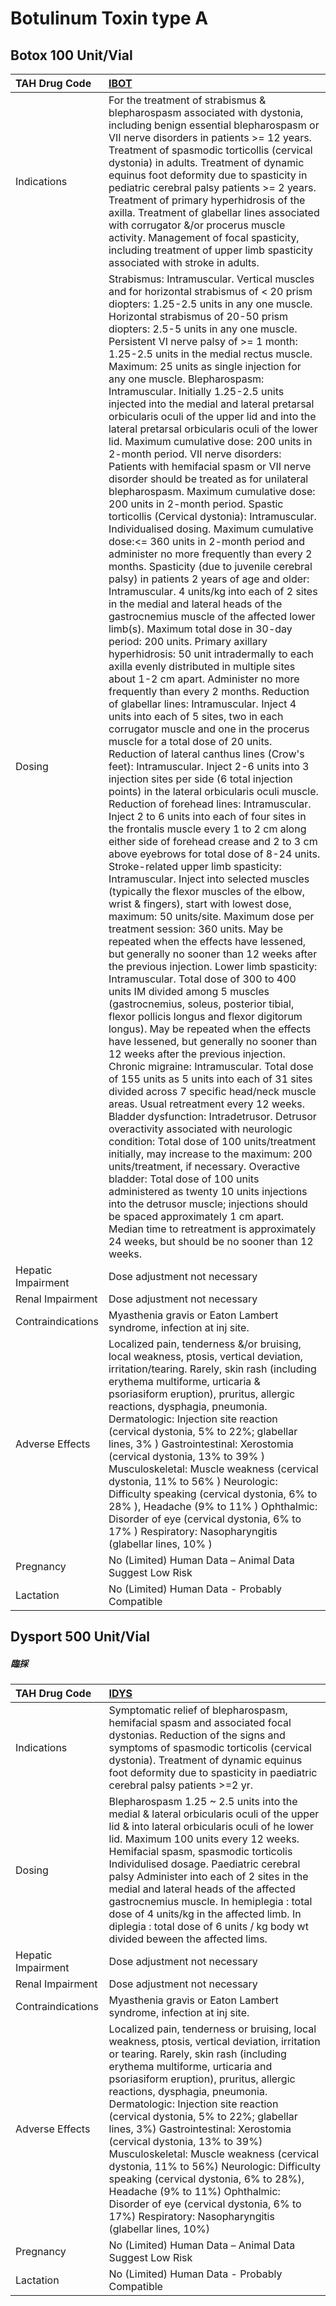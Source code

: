 # Botulinum Toxin type A

## Botox 100 Unit/Vial

| TAH Drug Code      | [IBOT](https://www.tahsda.org.tw/drugs/hissearch.php?drug_code=IBOT)                                                                                                                                                                                                                                                                                                                                                                                                                                                                                                                                                                                                                                                                                                                                                                                                                                                                                                                                                                                                                                                                                                                                                                                                                                                                                                                                                                                                                                                                                                                                                                                                                                                                                                                                                                                                                                                                                                                                                                                                                                                                                                                                                                                                                                                                                                                                                                                                                                                                                                                                                                                                                                                                                                                                                                                                                                                                                                                                                                                                                                                                                                                                                                                                                                                                                                                                                                    |
|:-------------------|:----------------------------------------------------------------------------------------------------------------------------------------------------------------------------------------------------------------------------------------------------------------------------------------------------------------------------------------------------------------------------------------------------------------------------------------------------------------------------------------------------------------------------------------------------------------------------------------------------------------------------------------------------------------------------------------------------------------------------------------------------------------------------------------------------------------------------------------------------------------------------------------------------------------------------------------------------------------------------------------------------------------------------------------------------------------------------------------------------------------------------------------------------------------------------------------------------------------------------------------------------------------------------------------------------------------------------------------------------------------------------------------------------------------------------------------------------------------------------------------------------------------------------------------------------------------------------------------------------------------------------------------------------------------------------------------------------------------------------------------------------------------------------------------------------------------------------------------------------------------------------------------------------------------------------------------------------------------------------------------------------------------------------------------------------------------------------------------------------------------------------------------------------------------------------------------------------------------------------------------------------------------------------------------------------------------------------------------------------------------------------------------------------------------------------------------------------------------------------------------------------------------------------------------------------------------------------------------------------------------------------------------------------------------------------------------------------------------------------------------------------------------------------------------------------------------------------------------------------------------------------------------------------------------------------------------------------------------------------------------------------------------------------------------------------------------------------------------------------------------------------------------------------------------------------------------------------------------------------------------------------------------------------------------------------------------------------------------------------------------------------------------------------------------------------------------|
| Indications        | For the treatment of strabismus & blepharospasm associated with dystonia, including benign essential blepharospasm or VII nerve disorders in patients >= 12 years. Treatment of spasmodic torticollis (cervical dystonia) in adults. Treatment of dynamic equinus foot deformity due to spasticity in pediatric cerebral palsy patients >= 2 years. Treatment of primary hyperhidrosis of the axilla. Treatment of glabellar lines associated with corrugator &/or procerus muscle activity. Management of focal spasticity, including treatment of upper limb spasticity associated with stroke in adults.                                                                                                                                                                                                                                                                                                                                                                                                                                                                                                                                                                                                                                                                                                                                                                                                                                                                                                                                                                                                                                                                                                                                                                                                                                                                                                                                                                                                                                                                                                                                                                                                                                                                                                                                                                                                                                                                                                                                                                                                                                                                                                                                                                                                                                                                                                                                                                                                                                                                                                                                                                                                                                                                                                                                                                                                                             |
| Dosing             | Strabismus: Intramuscular. Vertical muscles and for horizontal strabismus of < 20 prism diopters: 1.25-2.5 units in any one muscle. Horizontal strabismus of 20-50 prism diopters: 2.5-5 units in any one muscle. Persistent VI nerve palsy of >= 1 month: 1.25-2.5 units in the medial rectus muscle. Maximum: 25 units as single injection for any one muscle. Blepharospasm: Intramuscular. Initially 1.25-2.5 units injected into the medial and lateral pretarsal orbicularis oculi of the upper lid and into the lateral pretarsal orbicularis oculi of the lower lid. Maximum cumulative dose: 200 units in 2-month period. VII nerve disorders: Patients with hemifacial spasm or VII nerve disorder should be treated as for unilateral blepharospasm. Maximum cumulative dose: 200 units in 2-month period. Spastic torticollis (Cervical dystonia): Intramuscular. Individualised dosing. Maximum cumulative dose:<= 360 units in 2-month period and administer no more frequently than every 2 months. Spasticity (due to juvenile cerebral palsy) in patients 2 years of age and older: Intramuscular. 4 units/kg into each of 2 sites in the medial and lateral heads of the gastrocnemius muscle of the affected lower limb(s). Maximum total dose in 30-day period: 200 units. Primary axillary hyperhidrosis: 50 unit intradermally to each axilla evenly distributed in multiple sites about 1-2 cm apart. Administer no more frequently than every 2 months. Reduction of glabellar lines: Intramuscular. Inject 4 units into each of 5 sites, two in each corrugator muscle and one in the procerus muscle for a total dose of 20 units. Reduction of lateral canthus lines (Crow's feet): Intramuscular. Inject 2-6 units into 3 injection sites per side (6 total injection points) in the lateral orbicularis oculi muscle. Reduction of forehead lines: Intramuscular. Inject 2 to 6 units into each of four sites in the frontalis muscle every 1 to 2 cm along either side of forehead crease and 2 to 3 cm above eyebrows for total dose of 8-24 units. Stroke-related upper limb spasticity: Intramuscular. Inject into selected muscles (typically the flexor muscles of the elbow, wrist & fingers), start with lowest dose, maximum: 50 units/site. Maximum dose per treatment session: 360 units. May be repeated when the effects have lessened, but generally no sooner than 12 weeks after the previous injection. Lower limb spasticity: Intramuscular. Total dose of 300 to 400 units IM divided among 5 muscles (gastrocnemius, soleus, posterior tibial, flexor pollicis longus and flexor digitorum longus). May be repeated when the effects have lessened, but generally no sooner than 12 weeks after the previous injection. Chronic migraine: Intramuscular. Total dose of 155 units as 5 units into each of 31 sites divided across 7 specific head/neck muscle areas. Usual retreatment every 12 weeks. Bladder dysfunction: Intradetrusor. Detrusor overactivity associated with neurologic condition: Total dose of 100 units/treatment initially, may increase to the maximum: 200 units/treatment, if necessary. Overactive bladder: Total dose of 100 units administered as twenty 10 units injections into the detrusor muscle; injections should be spaced approximately 1 cm apart. Median time to retreatment is approximately 24 weeks, but should be no sooner than 12 weeks. |
| Hepatic Impairment | Dose adjustment not necessary                                                                                                                                                                                                                                                                                                                                                                                                                                                                                                                                                                                                                                                                                                                                                                                                                                                                                                                                                                                                                                                                                                                                                                                                                                                                                                                                                                                                                                                                                                                                                                                                                                                                                                                                                                                                                                                                                                                                                                                                                                                                                                                                                                                                                                                                                                                                                                                                                                                                                                                                                                                                                                                                                                                                                                                                                                                                                                                                                                                                                                                                                                                                                                                                                                                                                                                                                                                                           |
| Renal Impairment   | Dose adjustment not necessary                                                                                                                                                                                                                                                                                                                                                                                                                                                                                                                                                                                                                                                                                                                                                                                                                                                                                                                                                                                                                                                                                                                                                                                                                                                                                                                                                                                                                                                                                                                                                                                                                                                                                                                                                                                                                                                                                                                                                                                                                                                                                                                                                                                                                                                                                                                                                                                                                                                                                                                                                                                                                                                                                                                                                                                                                                                                                                                                                                                                                                                                                                                                                                                                                                                                                                                                                                                                           |
| Contraindications  | Myasthenia gravis or Eaton Lambert syndrome, infection at inj site.                                                                                                                                                                                                                                                                                                                                                                                                                                                                                                                                                                                                                                                                                                                                                                                                                                                                                                                                                                                                                                                                                                                                                                                                                                                                                                                                                                                                                                                                                                                                                                                                                                                                                                                                                                                                                                                                                                                                                                                                                                                                                                                                                                                                                                                                                                                                                                                                                                                                                                                                                                                                                                                                                                                                                                                                                                                                                                                                                                                                                                                                                                                                                                                                                                                                                                                                                                     |
| Adverse Effects    | Localized pain, tenderness &/or bruising, local weakness, ptosis, vertical deviation, irritation/tearing. Rarely, skin rash (including erythema multiforme, urticaria & psoriasiform eruption), pruritus, allergic reactions, dysphagia, pneumonia. Dermatologic: Injection site reaction (cervical dystonia, 5% to 22%; glabellar lines, 3% ) Gastrointestinal: Xerostomia (cervical dystonia, 13% to 39% ) Musculoskeletal: Muscle weakness (cervical dystonia, 11% to 56% ) Neurologic: Difficulty speaking (cervical dystonia, 6% to 28% ), Headache (9% to 11% ) Ophthalmic: Disorder of eye (cervical dystonia, 6% to 17% ) Respiratory: Nasopharyngitis (glabellar lines, 10% )                                                                                                                                                                                                                                                                                                                                                                                                                                                                                                                                                                                                                                                                                                                                                                                                                                                                                                                                                                                                                                                                                                                                                                                                                                                                                                                                                                                                                                                                                                                                                                                                                                                                                                                                                                                                                                                                                                                                                                                                                                                                                                                                                                                                                                                                                                                                                                                                                                                                                                                                                                                                                                                                                                                                                  |
| Pregnancy          | No (Limited) Human Data – Animal Data Suggest Low Risk                                                                                                                                                                                                                                                                                                                                                                                                                                                                                                                                                                                                                                                                                                                                                                                                                                                                                                                                                                                                                                                                                                                                                                                                                                                                                                                                                                                                                                                                                                                                                                                                                                                                                                                                                                                                                                                                                                                                                                                                                                                                                                                                                                                                                                                                                                                                                                                                                                                                                                                                                                                                                                                                                                                                                                                                                                                                                                                                                                                                                                                                                                                                                                                                                                                                                                                                                                                  |
| Lactation          | No (Limited) Human Data - Probably Compatible                                                                                                                                                                                                                                                                                                                                                                                                                                                                                                                                                                                                                                                                                                                                                                                                                                                                                                                                                                                                                                                                                                                                                                                                                                                                                                                                                                                                                                                                                                                                                                                                                                                                                                                                                                                                                                                                                                                                                                                                                                                                                                                                                                                                                                                                                                                                                                                                                                                                                                                                                                                                                                                                                                                                                                                                                                                                                                                                                                                                                                                                                                                                                                                                                                                                                                                                                                                           |

## Dysport 500 Unit/Vial

##### 臨採

| TAH Drug Code      | [IDYS](https://www.tahsda.org.tw/drugs/hissearch.php?drug_code=IDYS)                                                                                                                                                                                                                                                                                                                                                                                                                                                                                                                                                                                                               |
|:-------------------|:-----------------------------------------------------------------------------------------------------------------------------------------------------------------------------------------------------------------------------------------------------------------------------------------------------------------------------------------------------------------------------------------------------------------------------------------------------------------------------------------------------------------------------------------------------------------------------------------------------------------------------------------------------------------------------------|
| Indications        | Symptomatic relief of blepharospasm, hemifacial spasm and associated focal dystonias. Reduction of the signs and symptoms of spasmodic torticolis (cervical dystonia). Treatment of dynamic equinus foot deformity due to spasticity in paediatric cerebral palsy patients >=2 yr.                                                                                                                                                                                                                                                                                                                                                                                                 |
| Dosing             | Blepharospasm 1.25 ~ 2.5 units into the medial & lateral orbicularis oculi of the upper lid & into lateral orbicularis oculi of he lower lid. Maximum 100 units every 12 weeks. Hemifacial spasm, spasmodic torticolis Individulised dosage. Paediatric cerebral palsy Administer into each of 2 sites in the medial and lateral heads of the affected gastrocnemius muscle. In hemiplegia : total dose of 4 units/kg in the affected limb. In diplegia : total dose of 6 units / kg body wt divided beween the affected lims.                                                                                                                                                     |
| Hepatic Impairment | Dose adjustment not necessary                                                                                                                                                                                                                                                                                                                                                                                                                                                                                                                                                                                                                                                      |
| Renal Impairment   | Dose adjustment not necessary                                                                                                                                                                                                                                                                                                                                                                                                                                                                                                                                                                                                                                                      |
| Contraindications  | Myasthenia gravis or Eaton Lambert syndrome, infection at inj site.                                                                                                                                                                                                                                                                                                                                                                                                                                                                                                                                                                                                                |
| Adverse Effects    | Localized pain, tenderness or bruising, local weakness, ptosis, vertical deviation, irritation or tearing. Rarely, skin rash (including erythema multiforme, urticaria and psoriasiform eruption), pruritus, allergic reactions, dysphagia, pneumonia. Dermatologic: Injection site reaction (cervical dystonia, 5% to 22%; glabellar lines, 3%) Gastrointestinal: Xerostomia (cervical dystonia, 13% to 39%) Musculoskeletal: Muscle weakness (cervical dystonia, 11% to 56%) Neurologic: Difficulty speaking (cervical dystonia, 6% to 28%), Headache (9% to 11%) Ophthalmic: Disorder of eye (cervical dystonia, 6% to 17%) Respiratory: Nasopharyngitis (glabellar lines, 10%) |
| Pregnancy          | No (Limited) Human Data – Animal Data Suggest Low Risk                                                                                                                                                                                                                                                                                                                                                                                                                                                                                                                                                                                                                             |
| Lactation          | No (Limited) Human Data - Probably Compatible                                                                                                                                                                                                                                                                                                                                                                                                                                                                                                                                                                                                                                      |

